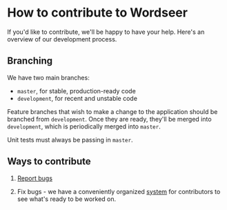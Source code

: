 # How to contribute to Wordseer

If you'd like to contribute, we'll be happy to have your help. Here's an
overview of our development process.

## Branching

We have two main branches:

- `master`, for stable, production-ready code
- `development`, for recent and unstable code

Feature branches that wish to make a change to the application should be
branched from `development`. Once they are ready, they'll be merged into
`development`, which is periodically merged into `master`.

Unit tests must always be passing in `master`.

## Ways to contribute

1. [Report bugs](https://github.com/Wordseer/wordseer_flask/issues/new)

2. Fix bugs - we have a conveniently organized
[system](https://waffle.io/wordseer/wordseer_flask) for contributors to see
what's ready to be worked on.

